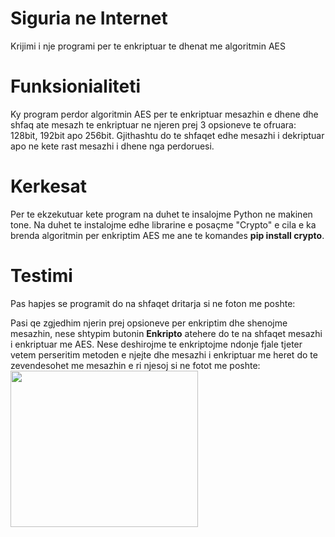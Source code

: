 # Siguria ne Internet
Krijimi i nje programi per te enkriptuar te dhenat me algoritmin AES
</br>

# Funksionialiteti

Ky program perdor algoritmin AES per te enkriptuar mesazhin e dhene dhe shfaq ate mesazh te enkriptuar ne njeren prej 3 opsioneve te ofruara: 128bit, 192bit apo 256bit. Gjithashtu do te shfaqet edhe mesazhi i dekriptuar apo ne kete rast mesazhi i dhene nga perdoruesi.
</br>
# Kerkesat

Per te ekzekutuar kete program na duhet te insalojme Python ne makinen tone. Na duhet te instalojme edhe librarine e posaçme "Crypto" e cila e ka brenda algoritmin per enkriptim AES me ane te komandes <b>pip install crypto</b>.
</br>

# Testimi
Pas hapjes se programit do na shfaqet dritarja si ne foton me poshte:
<img></img>
</br>

Pasi qe zgjedhim njerin prej opsioneve per enkriptim dhe shenojme mesazhin, nese shtypim butonin <b>Enkripto</b> atehere do te na shfaqet mesazhi i enkriptuar me AES.
Nese deshirojme te enkriptojme ndonje fjale tjeter vetem perseritim metoden e njejte dhe mesazhi i enkriptuar me heret do te zevendesohet me mesazhin e ri njesoj si ne fotot me poshte:
<img src="" width="300" height="250"></img>
</br>
